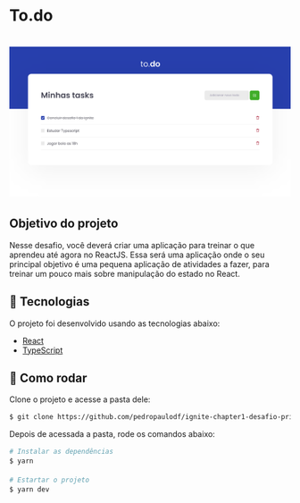 # To.do

<h1 align="center">
    <img alt="To.do" title="To.do" src=".readme/thumb.png" />
</h1>

## Objetivo do projeto
Nesse desafio, você deverá criar uma aplicação para treinar o que aprendeu até agora no ReactJS. Essa será uma aplicação onde o seu principal objetivo é uma pequena aplicação de atividades a fazer, para treinar um pouco mais sobre manipulação do estado no React.

## 🧪 Tecnologias

O projeto foi desenvolvido usando as tecnologias abaixo:

- [React](https://reactjs.org)
- [TypeScript](https://www.typescriptlang.org/)

## 🚀 Como rodar

Clone o projeto e acesse a pasta dele:

```bash
$ git clone https://github.com/pedropaulodf/ignite-chapter1-desafio-principal.git && cd ignite-chapter1-desafio-principal
```

Depois de acessada a pasta, rode os comandos abaixo:
```bash
# Instalar as dependências
$ yarn

# Estartar o projeto
$ yarn dev
```
